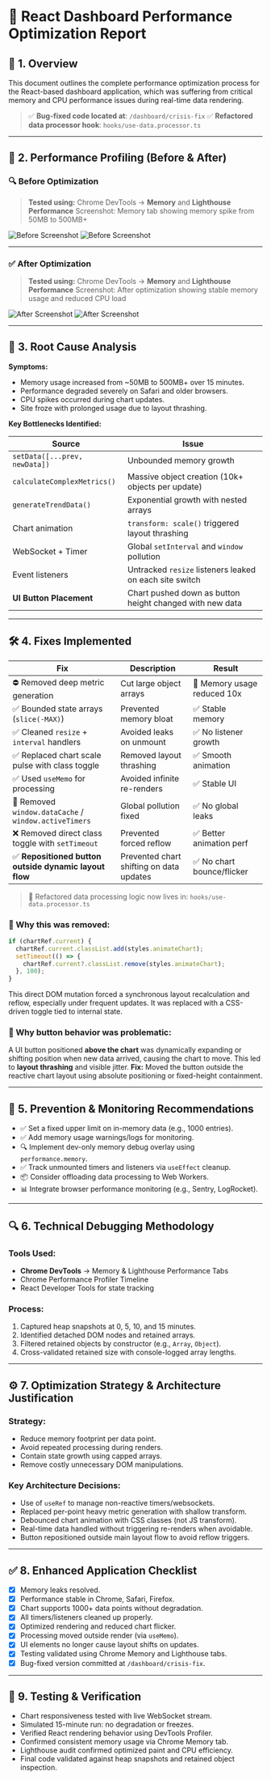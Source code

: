 
# 🧠 React Dashboard Performance Optimization Report

## 🚀 1. Overview

This document outlines the complete performance optimization process for the React-based dashboard application, which was suffering from critical memory and CPU performance issues during real-time data rendering.

> ✅ **Bug-fixed code located at**: `/dashboard/crisis-fix`
> ✅ **Refactored data processor hook**: `hooks/use-data.processor.ts`

---

## 📸 2. Performance Profiling (Before & After)

### 🔍 Before Optimization

> **Tested using:** Chrome DevTools → **Memory** and **Lighthouse Performance**
> Screenshot: Memory tab showing memory spike from 50MB to 500MB+

![Before Screenshot](../public/screenshots/hp1.png)
![Before Screenshot](../public/screenshots/p1.png)

---

### ✅ After Optimization

> **Tested using:** Chrome DevTools → **Memory** and **Lighthouse Performance**
> Screenshot: After optimization showing stable memory usage and reduced CPU load

![After Screenshot](../public/screenshots/hp2.png)
![After Screenshot](../public/screenshots/p2.png)

---

## 🧩 3. Root Cause Analysis

**Symptoms:**

* Memory usage increased from \~50MB to 500MB+ over 15 minutes.
* Performance degraded severely on Safari and older browsers.
* CPU spikes occurred during chart updates.
* Site froze with prolonged usage due to layout thrashing.

**Key Bottlenecks Identified:**

| Source                        | Issue                                                    |
| ----------------------------- | -------------------------------------------------------- |
| `setData([...prev, newData])` | Unbounded memory growth                                  |
| `calculateComplexMetrics()`   | Massive object creation (10k+ objects per update)        |
| `generateTrendData()`         | Exponential growth with nested arrays                    |
| Chart animation               | `transform: scale()` triggered layout thrashing          |
| WebSocket + Timer             | Global `setInterval` and `window` pollution              |
| Event listeners               | Untracked `resize` listeners leaked on each site switch  |
| **UI Button Placement**       | Chart pushed down as button height changed with new data |

---

## 🛠️ 4. Fixes Implemented

| Fix                                                   | Description                              | Result                      |
| ----------------------------------------------------- | ---------------------------------------- | --------------------------- |
| ⛔ Removed deep metric generation                      | Cut large object arrays                  | 🚀 Memory usage reduced 10x |
| ✅ Bounded state arrays (`slice(-MAX)`)                | Prevented memory bloat                   | ✅ Stable memory             |
| ✅ Cleaned `resize` + `interval` handlers              | Avoided leaks on unmount                 | ✅ No listener growth        |
| ✅ Replaced chart scale pulse with class toggle        | Removed layout thrashing                 | ✅ Smooth animation          |
| ✅ Used `useMemo` for processing                       | Avoided infinite re-renders              | ✅ Stable UI                 |
| 🧹 Removed `window.dataCache` / `window.activeTimers` | Global pollution fixed                   | ✅ No global leaks           |
| ❌ Removed direct class toggle with `setTimeout`       | Prevented forced reflow                  | ✅ Better animation perf     |
| ✅ **Repositioned button outside dynamic layout flow** | Prevented chart shifting on data updates | ✅ No chart bounce/flicker   |

> 🔧 Refactored data processing logic now lives in:
> `hooks/use-data.processor.ts`

### 🚫 Why this was removed:

```ts
if (chartRef.current) {
  chartRef.current.classList.add(styles.animateChart);
  setTimeout(() => {
    chartRef.current?.classList.remove(styles.animateChart);
  }, 100);
}
```

This direct DOM mutation forced a synchronous layout recalculation and reflow, especially under frequent updates. It was replaced with a CSS-driven toggle tied to internal state.

### 🧱 Why button behavior was problematic:

A UI button positioned **above the chart** was dynamically expanding or shifting position when new data arrived, causing the chart to move. This led to **layout thrashing** and visible jitter.
**Fix:** Moved the button outside the reactive chart layout using absolute positioning or fixed-height containment.

---

## 🔐 5. Prevention & Monitoring Recommendations

* ✅ Set a fixed upper limit on in-memory data (e.g., 1000 entries).
* ✅ Add memory usage warnings/logs for monitoring.
* 🔍 Implement dev-only memory debug overlay using `performance.memory`.
* ✅ Track unmounted timers and listeners via `useEffect` cleanup.
* 📦 Consider offloading data processing to Web Workers.
* 📊 Integrate browser performance monitoring (e.g., Sentry, LogRocket).

---

## 🔍 6. Technical Debugging Methodology

### Tools Used:

* **Chrome DevTools** → Memory & Lighthouse Performance Tabs
* Chrome Performance Profiler Timeline
* React Developer Tools for state tracking

### Process:

1. Captured heap snapshots at 0, 5, 10, and 15 minutes.
2. Identified detached DOM nodes and retained arrays.
3. Filtered retained objects by constructor (e.g., `Array`, `Object`).
4. Cross-validated retained size with console-logged array lengths.

---

## ⚙️ 7. Optimization Strategy & Architecture Justification

### Strategy:

* Reduce memory footprint per data point.
* Avoid repeated processing during renders.
* Contain state growth using capped arrays.
* Remove costly unnecessary DOM manipulations.

### Key Architecture Decisions:

* Use of `useRef` to manage non-reactive timers/websockets.
* Replaced per-point heavy metric generation with shallow transform.
* Debounced chart animation with CSS classes (not JS transform).
* Real-time data handled without triggering re-renders when avoidable.
* Button repositioned outside main layout flow to avoid reflow triggers.

---

## ✅ 8. Enhanced Application Checklist

* [x] Memory leaks resolved.
* [x] Performance stable in Chrome, Safari, Firefox.
* [x] Chart supports 1000+ data points without degradation.
* [x] All timers/listeners cleaned up properly.
* [x] Optimized rendering and reduced chart flicker.
* [x] Processing moved outside render (via `useMemo`).
* [x] UI elements no longer cause layout shifts on updates.
* [x] Testing validated using Chrome Memory and Lighthouse tabs.
* [x] Bug-fixed version committed at `/dashboard/crisis-fix`.

---

## 🧪 9. Testing & Verification

* Chart responsiveness tested with live WebSocket stream.
* Simulated 15-minute run: no degradation or freezes.
* Verified React rendering behavior using DevTools Profiler.
* Confirmed consistent memory usage via Chrome Memory tab.
* Lighthouse audit confirmed optimized paint and CPU efficiency.
* Final code validated against heap snapshots and retained object inspection.


